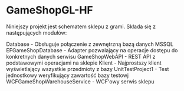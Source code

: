 # GameShopGL-HF

Niniejszy projekt jest schematem sklepu z grami. Składa się z następujących modułów:

Database - Obsługuje połączenie z zewnętrzną bazą danych MSSQL
EFGameShopDatabase - Adapter pozwalający na operacje dostępu do konkretnych danych serwisu
GameShopWebAPI - REST API z podstawowymi operacjami na sklepie
Klient - Najprostszy klient wyświetlający wszystkie przedmioty z bazy
UnitTestProject1	- Test jednostkowy weryfikujący zawartość bazy testowj
WCFGameShopWarehouseService - WCF'owy serwis sklepu

